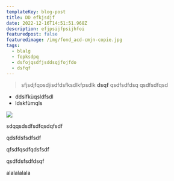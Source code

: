 ```yaml
---
templateKey: blog-post
title: DD efkjsdjf
date: 2022-12-16T14:51:51.968Z
description: efjpsijfpsijhfoi
featuredpost: false
featuredimage: /img/fond_acd-cmjn-copie.jpg
tags:
  - blalg
  - fopksdpq
  - dsfojqsdfjsddsqjfojfdo
  - dsfqf
---
```

> s﻿fjsdjfqosdjisdfdsfksdlkfpsdlk **dsqf** qsdfsdfdsq qsdfsdfqsd

* d﻿dslfkùqsldfsdl
* l﻿dskfùmqls

![](/img/products-grid2.jpg)

s﻿dqqsdsdfsdfqsdqfsdf

q﻿dsfdsfsdfsdf

q﻿fsdfqsdfqdsfsdf

q﻿sdfdsfsdfdsqf





a﻿lalalalala